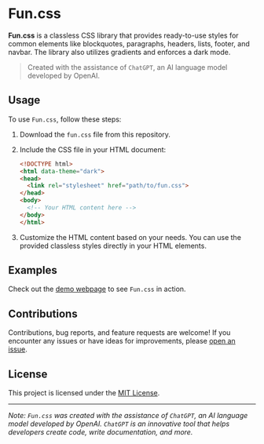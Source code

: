 # Fun.css

**Fun.css** is a classless CSS library that provides ready-to-use styles for common elements like blockquotes, paragraphs, headers, lists, footer, and navbar. The library also utilizes gradients and enforces a dark mode.

> Created with the assistance of `ChatGPT`, an AI language model developed by OpenAI.

## Usage

To use `Fun.css`, follow these steps:

1. Download the `fun.css` file from this repository.
2. Include the CSS file in your HTML document:

   ```html
   <!DOCTYPE html>
   <html data-theme="dark">
   <head>
     <link rel="stylesheet" href="path/to/fun.css">
   </head>
   <body>
     <!-- Your HTML content here -->
   </body>
   </html>
   ```

3. Customize the HTML content based on your needs. You can use the provided classless styles directly in your HTML elements.

## Examples

Check out the [demo webpage](https://cabinfvr.github.io/fun.css/demo.html) to see `Fun.css` in action.

## Contributions

Contributions, bug reports, and feature requests are welcome! If you encounter any issues or have ideas for improvements, please [open an issue](https://github.com/cabinfvr/fun.css/issues).

## License

This project is licensed under the [MIT License](LICENSE).

---

*Note: `Fun.css` was created with the assistance of `ChatGPT`, an AI language model developed by OpenAI. `ChatGPT` is an innovative tool that helps developers create code, write documentation, and more.*

